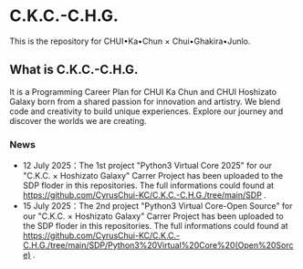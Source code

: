 # C.K.C.-C.H.G.
This is the repository for CHUI•Ka•Chun × Chui•Ghakira•Junlo.
## What is C.K.C.-C.H.G.
It is a Programming Career Plan for CHUI Ka Chun and CHUI Hoshizato Galaxy born from a shared passion for innovation and artistry. We blend code and creativity to build unique experiences. Explore our journey and discover the worlds we are creating.
### News
- 12 July 2025：The 1st project "Python3 Virtual Core 2025" for our "C.K.C. × Hoshizato Galaxy" Carrer Project has been uploaded to the SDP floder in this repositories. The full informations could found at https://github.com/CyrusChui-KC/C.K.C.-C.H.G./tree/main/SDP .
- 15 July 2025：The 2nd project "Python3 Virtual Core-Open Source" for our "C.K.C. × Hoshizato Galaxy" Carrer Project has been uploaded to the SDP floder in this repositories. The full informations could found at https://github.com/CyrusChui-KC/C.K.C.-C.H.G./tree/main/SDP/Python3%20Virtual%20Core%20(Open%20Sorce) .

